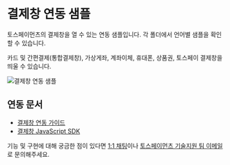 # 결제창 연동 샘플

토스페이먼츠의 결제창을 열 수 있는 연동 샘플입니다. 각 폴더에서 언어별 샘플을 확인할 수 있습니다.

카드 및 간편결제(통합결제창), 가상게좌, 계좌이체, 휴대폰, 상품권, 토스페이 결제창을 띄울 수 있습니다.

![결제창 연동 샘플](https://i.ibb.co/8XhRD5P/payment-window.png)

## 연동 문서

- [결제창 연동 가이드](https://docs.tosspayments.com/guides/payment/integration)
- [결제창 JavaScript SDK](https://docs.tosspayments.com/sdk/payment-js)

기능 및 구현에 대해 궁금한 점이 있다면 [1:1 채팅](https://discord.com/invite/VdkfJnknD9)이나 [토스페이먼츠 기술지원 팀 이메일](techsupport@tosspayments.com)로 문의해주세요.
